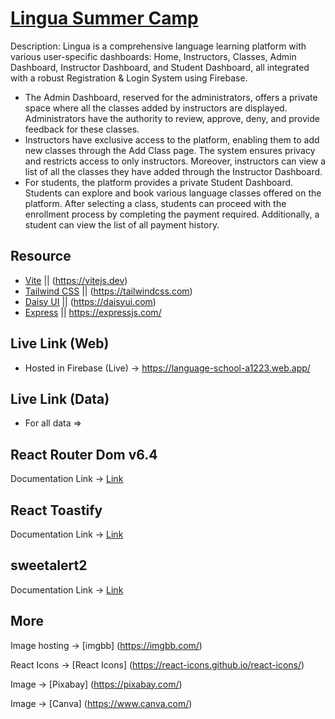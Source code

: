 # [Lingua Summer Camp](https://language-school-a1223.web.app/)

Description: Lingua is a comprehensive language learning platform with various user-specific dashboards: Home, Instructors, Classes, Admin Dashboard, Instructor Dashboard, and Student Dashboard, all integrated with a robust Registration & Login System using Firebase.

- The Admin Dashboard, reserved for the administrators, offers a private space where all the classes added by instructors are displayed. Administrators have the authority to review, approve, deny, and provide feedback for these classes.
- Instructors have exclusive access to the platform, enabling them to add new classes through the Add Class page. The system ensures privacy and restricts access to only instructors. Moreover, instructors can view a list of all the classes they have added through the Instructor Dashboard.
- For students, the platform provides a private Student Dashboard. Students can explore and book various language classes offered on the platform. After selecting a class, students can proceed with the enrollment process by completing the payment required. Additionally, a student can view the list of all payment history.

## Resource

- [Vite](https://vitejs.dev) || (https://vitejs.dev)
- [Tailwind CSS](https://tailwindcss.com) || (https://tailwindcss.com)
- [Daisy UI](https://daisyui.com) || (https://daisyui.com)
- [Express](https://expressjs.com/) || https://expressjs.com/

## Live Link (Web)

- Hosted in Firebase (Live) -> https://language-school-a1223.web.app/

## Live Link (Data)

- For all data =>

## React Router Dom v6.4

Documentation Link -> [Link](https://reactrouter.com/en/main/start/overview)

## React Toastify

Documentation Link -> [Link](https://www.npmjs.com/package/react-toastify?activeTab=readme)

## sweetalert2

Documentation Link -> [Link](https://sweetalert2.github.io/)

## More

Image hosting -> [imgbb] (https://imgbb.com/)

React Icons -> [React Icons] (https://react-icons.github.io/react-icons/)

Image -> [Pixabay] (https://pixabay.com/)

Image -> [Canva] (https://www.canva.com/)
